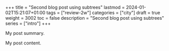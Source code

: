 +++
title = "Second blog post using subtrees"
lastmod = 2024-01-02T15:21:07+01:00
tags = ["review-2w"]
categories = ["city"]
draft = true
weight = 3002
toc = false
description = "Second blog post using subtrees"
series = ["intro"]
+++

My post summary.

<!--more-->

My post content.
